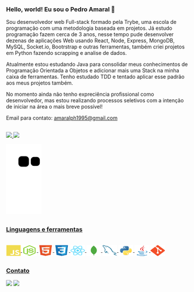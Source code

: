 ### Hello, world! Eu sou o Pedro Amaral 👋

Sou desenvolvedor web Full-stack formado pela Trybe, uma escola de programação com uma metodologia baseada em projetos. Já estudo programação fazem cerca de 3 anos, nesse tempo pude desenvolver dezenas de aplicações Web usando React, Node, Express, MongoDB, MySQL, Socket.io, Bootrstrap e outras ferramentas, também criei projetos em Python fazendo scrapping e analise de dados.

Atualmente estou estudando Java para consolidar meus conhecimentos de Programação Orientada a Objetos e adicionar mais uma Stack na minha caixa de ferramentas. Tenho estudado TDD e tentado aplicar esse padrão aos meus projetos também.

No momento ainda não tenho expreciência profissional como desenvolvedor, mas estou realizando processos seletivos com a intenção de iniciar na área o mais breve possível!

Email para contato: amaralph1995@gmail.com

##
<div>
  <a href="https://github.com/AmaralPH">
  <img height="180em" src="https://github-readme-stats.vercel.app/api?username=AmaralPH&show_icons=true&theme=flag-india&include_all_commits=true&count_private=true"/>
  <img height="180em" src="https://github-readme-stats.vercel.app/api/top-langs/?username=AmaralPH&hide=c,xslt,cython, powershell,shell&layout=compact&langs_count=7&theme=flag-india"/>
</div>

![Snake animation](https://github.com/AmaralPH/AmaralPH/blob/output/github-contribution-grid-snake.svg)

##
### Linguagens e ferramentas
<div style="display: inline_block"><br>
  <img align="center" alt="Amaral-Js" height="30" width="40" src="https://raw.githubusercontent.com/devicons/devicon/master/icons/javascript/javascript-plain.svg">
  <img align="center" alt="Amaral-Node" height="30" width="40" src="https://raw.githubusercontent.com/devicons/devicon/master/icons/nodejs/nodejs-original.svg">
  <img align="center" alt="Amaral-HTML" height="30" width="40" src="https://raw.githubusercontent.com/devicons/devicon/master/icons/html5/html5-original.svg">
  <img align="center" alt="Amaral-CSS" height="30" width="40" src="https://raw.githubusercontent.com/devicons/devicon/master/icons/css3/css3-original.svg">
  <img align="center" alt="Amaral-React" height="30" width="40" src="https://raw.githubusercontent.com/devicons/devicon/master/icons/react/react-original.svg">
  <img align="center" alt="Amaral-Mongo" height="30" width="40" src="https://raw.githubusercontent.com/devicons/devicon/master/icons/mongodb/mongodb-plain.svg">
   <img align="center" alt="Amaral-MySQL" height="30" width="40" src="https://raw.githubusercontent.com/devicons/devicon/master/icons/mysql/mysql-plain.svg">
  <img align="center" alt="Amaral-Python" height="30" width="40" src="https://raw.githubusercontent.com/devicons/devicon/master/icons/python/python-original.svg">
  <img align="center" alt="Amaral-Java" height="30" width="40" src="https://raw.githubusercontent.com/devicons/devicon/master/icons/java/java-original.svg">
   <img align="center" alt="Amaral-Git" height="30" width="40" src="https://raw.githubusercontent.com/devicons/devicon/master/icons/git/git-original.svg">
</div>

  ##
  
### Contato
<div> 
  <a href = "mailto:amaralph1995@gmail.com"><img src="https://img.shields.io/badge/-Gmail-%23333?style=for-the-badge&logo=gmail&logoColor=white" target="_blank"></a>
  <a href="https://www.linkedin.com/in/pedro1amaral" target="_blank"><img src="https://img.shields.io/badge/-LinkedIn-%230077B5?style=for-the-badge&logo=linkedin&logoColor=white" target="_blank"></a> 
</div>
